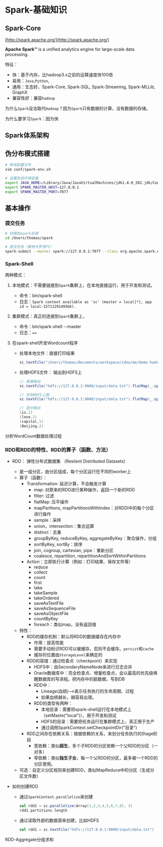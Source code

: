 # Spark-基础知识

## Spark-Core

[http://spark.apache.org/](http://spark.apache.org/)

 **Apache Spark™** is a unified analytics engine for large-scale data processing.

特征：

* 快：基于内存，比hadoop3.x之前的运算速度快100倍
* 易用：`Java`,`Python`,
* 通用：生态好，Spark-Core, Spark-SQL, Spark-Streaming, Spark-MLLib, GraphX
* 兼容性好：兼容`hadoop`


为什么`Spark`没法取代`Hadoop`？因为`Spark`只有数据的计算，没有数据的存储。

为什么要学习`Spark`：因为快

## Spark体系架构


## 伪分布模式搭建

```bash
# 修改配置文件
vim conf/spark-env.sh

# 设置系统环境变量
export JAVA_HOME=/Library/Java/JavaVirtualMachines/jdk1.8.0_202.jdk/Contents/Home
export SPARK_MASTER_HOST=127.0.0.1
export SPARK_MASTER_PORT=7077
```

## 基本操作

### 提交任务

```bash
# 切换到spark目录
cd /Users/thomas/spark

# 提交任务（蒙特卡罗求PI）
spark-submit --master spark://127.0.0.1:7077 --class org.apache.spark.examples.SparkPi examples/jars/spark-examples_2.11-2.1.0.jar 300
```

### Spark-Shell

两种模式：

1. 本地模式：不需要链接到`Spark`集群上，在本地直接运行，用于开发和测试。
   * 命令：bin/spark-shell
   * 日志：`Spark context available as 'sc' (master = local[*], app id = local-1571129149566).`
   
2. 集群模式：真正的连接到`Spark`集群上，
   * 命令：bin/spark-shell --master
   * 日志：`==`
   
3. 在spark-shell开发Wordcount程序

   * 处理本地文件：直接打印结果

     ```scala
     sc.textFile("/Users/thomas/Documents/workspace/idea/me/demo-hadoop/data/input/data.txt").flatMap(_.split(" ")).map((_, 1)).reduceByKey(_+_).collect
     ```

   * 处理HDFS文件： 输出到HDFS上

     ```scala
     // 直接输出
     sc.textFile("hdfs://127.0.0.1:9000/input/data.txt").flatMap(_.split(" ")).map((_, 1)).reduceByKey(_+_).collect
     
     // 存到HDFS上面
     sc.textFile("hdfs://127.0.0.1:9000/input/data.txt").flatMap(_.split(" ")).map((_, 1)).reduceByKey(_+_).saveAsTextFile("hdfs://127.0.0.1:9000/output/20191015")
     
     // 部分输出
     (is,1)
     (love,2)
     (capital,1)
     (Beijing,2)
     ```

分析WordCount数据处理过程

### RDD和RDD的特性、RDD的算子（函数、方法）

* RDD： 弹性分布式数据集 （Reslient Distributed Datasets）
  * 是一组分区，由分区组成，每个分区运行在不同的worker上
  * 算子（函数）：
    * Transformation:  延迟计算，不会触发计算
      * map: 对原来的RDD进行某种操作，返回一个新的RDD
      * filter: 过滤
      * flatMap: 压平操作
      * mapParitions, mapPartitionsWithIndex：对RDDI中的每个分区进行操作
      * sample：采样
      * union，intersection：集合运算
      * distinct：去重
      * groupByKey, reduceByKey, aggregateByKey：聚合操作，分组
      * sortByKey, sortBy：排序
      * join, cogroup, cartesian, pipe：重新分区
      * coalesce, repartition, repartitionAndSortWithinPartitions
    * Action：立即执行计算（例如：打印结果、保存文件等）
      * reduce
      * collect
      * count
      * first
      * take
      * takeSample
      * takeOrdered
      * saveAsTextFile
      * saveAsSequenceFile
      * saveAsObjectFile
      * countByKey
      * foreach：类似map，没有返回值
  * 特性：
    * RDD的缓存机制：默认将RDD的数据缓存在内存中
      * 作用：提高性能
      * 需要手动标识RDD可以被缓存，否则不会缓存。`persist`和`cache`
      * 缓存的位置由`StorageLevel`来确定的
    * RDD的容错：通过检查点（checkpoint）来实现
      * HDFS中：由SecondaryNameNode来进行日志合并
      * Oracle数据库中：完全检查点、增量检查点，会以最高的优先级唤醒数据库的写进程。把内存中的脏数据，写到DB
      * RDD中：
        * Lineage(血统)-->表示任务执行的生命周期、过程
        * 如果血统越长，越容易出错。
      * RDD的类型有两种：
        * 本地目录：需要将spark-shell运行在本地模式上（setMaste("local")），用于开发和测试
        * HDFS的目录：需要把任务运行在集群模式上，真正用于生产
        * 通过调用SparkContext.setCheckpointDir("目录")
    * RDD之间存在依赖关系：根据依赖的关系，来划分任务执行的Stage阶段
      * 宽依赖：类似**超生**，多个子RDD的分区依赖一个父RDD的分区（一对多）
      * 窄依赖：类似**独生子女**，每一个父RDD的分区，最多被一个RDD的分区使用。
  * 可选：自定义分区规则来创建RDD，类似MapReduce中的分区（生成分区文件数）
  
* 如何创建RDD

  * 通过`SparkContext.parallelize`来创建

    ```scala
    val rdd1 = sc.parallelize(Array(1,2,3,4,5,6,7,8), 3)
    rdd1.partitions.length
    ```

  * 通过读取外部的数据源来创建，比如HDFS

    ```scala
    val rdd1 = sc.textFile("hdfs://127.0.0.1:9000/input/data.txt")
    ```

RDD-Aggregate分组求和
